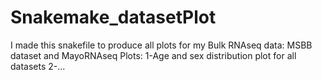 # Snakemake_datasetPlot
I made this snakefile to produce all plots for my Bulk RNAseq data: MSBB dataset and MayoRNAseq
Plots:
1-Age and sex distribution plot for all datasets
2-...
